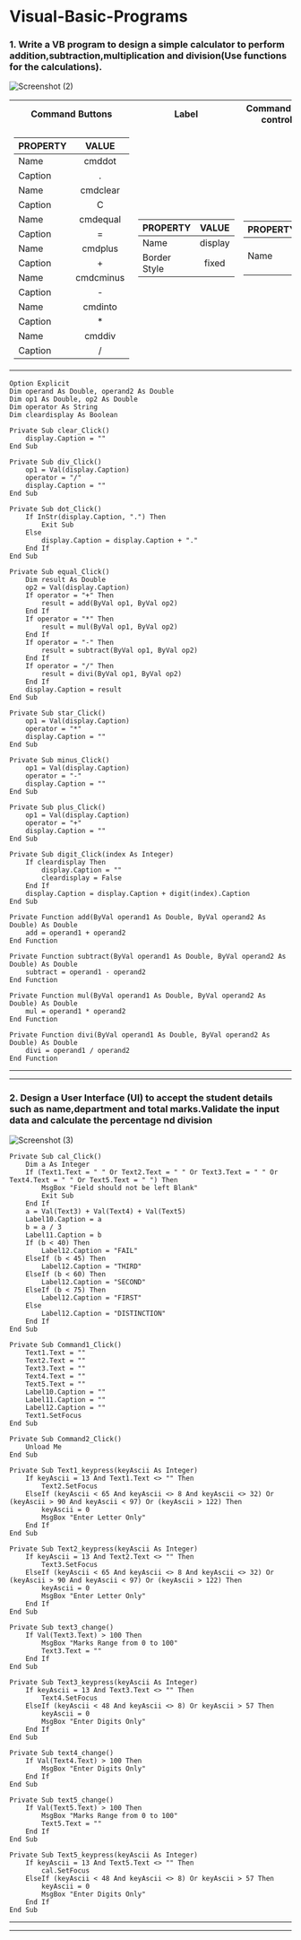 # Visual-Basic-Programs


### **1. Write a VB program to design a simple calculator to perform addition,subtraction,multiplication and division(Use functions for the calculations).**
![Screenshot (2)](https://user-images.githubusercontent.com/74803670/177051678-607fe38e-59b2-4d31-ac91-5f5c04559780.png)

<table>
<tr>
<th>Command Buttons</th>
<th>Label</th>
<th>Command Button(as control array)</th>
</tr>

<td>

| PROPERTY   |    VALUE   |
|---------------|:------------:|
|Name    |cmddot|
|Caption | .    |
|Name    |cmdclear|
|Caption | C    |
|Name    |cmdequal|
|Caption | =    |
|Name    |cmdplus|
|Caption | +    |
|Name    |cmdcminus|
|Caption | -    |
|Name    |cmdinto|
|Caption | *    |
|Name    |cmddiv|
|Caption | /    |

</td>
<td>

| PROPERTY   |    VALUE   |
|-----|:---------------:|
|Name    |display|
|Border Style | fixed    |

</td>
<td>

| PROPERTY   |    VALUE   |
|-----|:---------------:|
|Name    |Digit (0) to (9)|

</td>
</tr>
</table>

```
Option Explicit
Dim operand As Double, operand2 As Double
Dim op1 As Double, op2 As Double
Dim operator As String
Dim cleardisplay As Boolean

Private Sub clear_Click()
    display.Caption = ""
End Sub

Private Sub div_Click()
    op1 = Val(display.Caption)
    operator = "/"
    display.Caption = ""
End Sub

Private Sub dot_Click()
    If InStr(display.Caption, ".") Then
        Exit Sub
    Else
        display.Caption = display.Caption + "."
    End If
End Sub

Private Sub equal_Click()
    Dim result As Double
    op2 = Val(display.Caption)
    If operator = "+" Then
        result = add(ByVal op1, ByVal op2)
    End If
    If operator = "*" Then
        result = mul(ByVal op1, ByVal op2)
    End If
    If operator = "-" Then
        result = subtract(ByVal op1, ByVal op2)
    End If
    If operator = "/" Then
        result = divi(ByVal op1, ByVal op2)
    End If
    display.Caption = result
End Sub

Private Sub star_Click()
    op1 = Val(display.Caption)
    operator = "*"
    display.Caption = ""
End Sub

Private Sub minus_Click()
    op1 = Val(display.Caption)
    operator = "-"
    display.Caption = ""
End Sub

Private Sub plus_Click()
    op1 = Val(display.Caption)
    operator = "+"
    display.Caption = ""
End Sub

Private Sub digit_Click(index As Integer)
    If cleardisplay Then
        display.Caption = ""
        cleardisplay = False
    End If
    display.Caption = display.Caption + digit(index).Caption
End Sub

Private Function add(ByVal operand1 As Double, ByVal operand2 As Double) As Double
    add = operand1 + operand2
End Function

Private Function subtract(ByVal operand1 As Double, ByVal operand2 As Double) As Double
    subtract = operand1 - operand2
End Function

Private Function mul(ByVal operand1 As Double, ByVal operand2 As Double) As Double
    mul = operand1 * operand2
End Function

Private Function divi(ByVal operand1 As Double, ByVal operand2 As Double) As Double
    divi = operand1 / operand2
End Function
```
---
---
### **2. Design a User Interface (UI) to accept the student details such as name,department and total marks.Validate the input data and calculate the percentage nd division**
![Screenshot (3)](https://user-images.githubusercontent.com/74803670/177051946-ba4cd5a8-d301-4364-9abb-d421b691e55d.png)
```
Private Sub cal_Click()
    Dim a As Integer
    If (Text1.Text = " " Or Text2.Text = " " Or Text3.Text = " " Or Text4.Text = " " Or Text5.Text = " ") Then
        MsgBox "Field should not be left Blank"
        Exit Sub
    End If
    a = Val(Text3) + Val(Text4) + Val(Text5)
    Label10.Caption = a
    b = a / 3
    Label11.Caption = b
    If (b < 40) Then
        Label12.Caption = "FAIL"
    ElseIf (b < 45) Then
        Label12.Caption = "THIRD"
    ElseIf (b < 60) Then
        Label12.Caption = "SECOND"
    ElseIf (b < 75) Then
        Label12.Caption = "FIRST"
    Else
        Label12.Caption = "DISTINCTION"
    End If
End Sub

Private Sub Command1_Click()
    Text1.Text = ""
    Text2.Text = ""
    Text3.Text = ""
    Text4.Text = ""
    Text5.Text = ""
    Label10.Caption = ""
    Label11.Caption = ""
    Label12.Caption = ""
    Text1.SetFocus
End Sub

Private Sub Command2_Click()
    Unload Me
End Sub

Private Sub Text1_keypress(keyAscii As Integer)
    If keyAscii = 13 And Text1.Text <> "" Then
        Text2.SetFocus
    ElseIf (keyAscii < 65 And keyAscii <> 8 And keyAscii <> 32) Or (keyAscii > 90 And keyAscii < 97) Or (keyAscii > 122) Then
        keyAscii = 0
        MsgBox "Enter Letter Only"
    End If
End Sub

Private Sub Text2_keypress(keyAscii As Integer)
    If keyAscii = 13 And Text2.Text <> "" Then
        Text3.SetFocus
    ElseIf (keyAscii < 65 And keyAscii <> 8 And keyAscii <> 32) Or (keyAscii > 90 And keyAscii < 97) Or (keyAscii > 122) Then
        keyAscii = 0
        MsgBox "Enter Letter Only"
    End If
End Sub

Private Sub text3_change()
    If Val(Text3.Text) > 100 Then
        MsgBox "Marks Range from 0 to 100"
        Text3.Text = ""
    End If
End Sub

Private Sub Text3_keypress(keyAscii As Integer)
    If keyAscii = 13 And Text3.Text <> "" Then
        Text4.SetFocus
    ElseIf (keyAscii < 48 And keyAscii <> 8) Or keyAscii > 57 Then
        keyAscii = 0
        MsgBox "Enter Digits Only"
    End If
End Sub

Private Sub text4_change()
    If Val(Text4.Text) > 100 Then
        MsgBox "Enter Digits Only"
    End If
End Sub

Private Sub text5_change()
    If Val(Text5.Text) > 100 Then
        MsgBox "Marks Range from 0 to 100"
        Text5.Text = ""
    End If
End Sub

Private Sub Text5_keypress(keyAscii As Integer)
    If keyAscii = 13 And Text5.Text <> "" Then
        cal.SetFocus
    ElseIf (keyAscii < 48 And keyAscii <> 8) Or keyAscii > 57 Then
        keyAscii = 0
        MsgBox "Enter Digits Only"
    End If
End Sub
```
---
---



